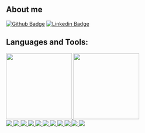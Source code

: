 ## About me
[![Github Badge](https://img.shields.io/badge/-Github-000?style=flat-square&logo=Github&logoColor=white&link=https://github.com/rafarioRafael)](https://github.com/rafarioRafael)
[![Linkedin Badge](https://img.shields.io/badge/-LinkedIn-blue?style=flat-square&logo=Linkedin&logoColor=white)](https://www.linkedin.com/in/rafael-miranda-698711239/)


## Languages and Tools:

<div>
<a href="https://github.com/rafarioRafael">
<img loading="lazy" height="180" src="https://github-readme-stats.vercel.app/api/top-langs/?username=rafarioRafael&layout=compact&langs_count=7&bg_color=191745&title_color=a778e4&text_color=FFF&border_radius=3&border_color=7c45c4&icon_color=e15bdb&theme=radical"/>
<img loading="lazy" height="180" src="https://github-readme-stats.vercel.app/api?username=rafarioRafael&show_icons=true&bg_color=191745&title_color=a778e4&text_color=FFF&border_radius=3&border_color=7c45c4&icon_color=e15bdb&theme=radical&include_all_commits=true&count_private=true"/>
</div>

<img src="{https://img.shields.io/badge/Oracle-F80000?style=for-the-badge&logo=Oracle&logoColor=white}" />
<img src="{https://img.shields.io/badge/Microsoft%20SQL%20Server-CC2927?style=for-the-badge&logo=microsoft%20sql%20server&logoColor=white}" />
<img src="{https://img.shields.io/badge/.NET-512BD4?style=for-the-badge&logo=dotnet&logoColor=white}" />
<img src="{https://img.shields.io/badge/Angular-DD0031?style=for-the-badge&logo=angular&logoColor=white}" />
<img src="{https://img.shields.io/badge/Node%20js-339933?style=for-the-badge&logo=nodedotjs&logoColor=white}" />
<img src="{https://img.shields.io/badge/npm-CB3837?style=for-the-badge&logo=npm&logoColor=white}" />
<img src="{https://img.shields.io/badge/C%23-239120?style=for-the-badge&logo=csharp&logoColor=white}" />
<img src="{https://img.shields.io/badge/JavaScript-323330?style=for-the-badge&logo=javascript&logoColor=F7DF1E	}" />
<img src="{https://img.shields.io/badge/PLSQL-F80000?style=for-the-badge&logo=oracle&logoColor=black}" />
<img src="{https://img.shields.io/badge/Python-FFD43B?style=for-the-badge&logo=python&logoColor=blue}" />
<img src="{https://img.shields.io/badge/TypeScript-007ACC?style=for-the-badge&logo=typescript&logoColor=white}" />
